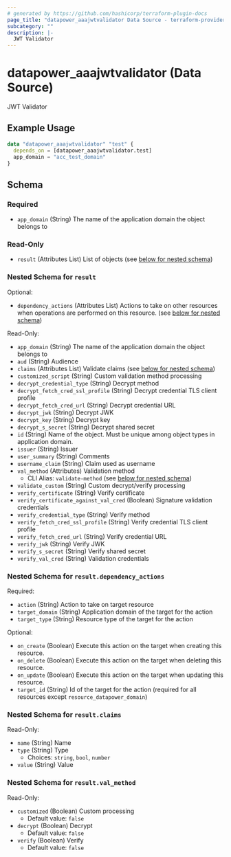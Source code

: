 ```yaml
---
# generated by https://github.com/hashicorp/terraform-plugin-docs
page_title: "datapower_aaajwtvalidator Data Source - terraform-provider-datapower"
subcategory: ""
description: |-
  JWT Validator
---
```


# datapower_aaajwtvalidator (Data Source)

JWT Validator

## Example Usage

```terraform
data "datapower_aaajwtvalidator" "test" {
  depends_on = [datapower_aaajwtvalidator.test]
  app_domain = "acc_test_domain"
}
```

<!-- schema generated by tfplugindocs -->
## Schema

### Required

- `app_domain` (String) The name of the application domain the object belongs to

### Read-Only

- `result` (Attributes List) List of objects (see [below for nested schema](#nestedatt--result))

<a id="nestedatt--result"></a>
### Nested Schema for `result`

Optional:

- `dependency_actions` (Attributes List) Actions to take on other resources when operations are performed on this resource. (see [below for nested schema](#nestedatt--result--dependency_actions))

Read-Only:

- `app_domain` (String) The name of the application domain the object belongs to
- `aud` (String) Audience
- `claims` (Attributes List) Validate claims (see [below for nested schema](#nestedatt--result--claims))
- `customized_script` (String) Custom validation method processing
- `decrypt_credential_type` (String) Decrypt method
- `decrypt_fetch_cred_ssl_profile` (String) Decrypt credential TLS client profile
- `decrypt_fetch_cred_url` (String) Decrypt credential URL
- `decrypt_jwk` (String) Decrypt JWK
- `decrypt_key` (String) Decrypt key
- `decrypt_s_secret` (String) Decrypt shared secret
- `id` (String) Name of the object. Must be unique among object types in application domain.
- `issuer` (String) Issuer
- `user_summary` (String) Comments
- `username_claim` (String) Claim used as username
- `val_method` (Attributes) Validation method
  - CLI Alias: `validate-method` (see [below for nested schema](#nestedatt--result--val_method))
- `validate_custom` (String) Custom decrypt/verify processing
- `verify_certificate` (String) Verify certificate
- `verify_certificate_against_val_cred` (Boolean) Signature validation credentials
- `verify_credential_type` (String) Verify method
- `verify_fetch_cred_ssl_profile` (String) Verify credential TLS client profile
- `verify_fetch_cred_url` (String) Verify credential URL
- `verify_jwk` (String) Verify JWK
- `verify_s_secret` (String) Verify shared secret
- `verify_val_cred` (String) Validation credentials

<a id="nestedatt--result--dependency_actions"></a>
### Nested Schema for `result.dependency_actions`

Required:

- `action` (String) Action to take on target resource
- `target_domain` (String) Application domain of the target for the action
- `target_type` (String) Resource type of the target for the action

Optional:

- `on_create` (Boolean) Execute this action on the target when creating this resource.
- `on_delete` (Boolean) Execute this action on the target when deleting this resource.
- `on_update` (Boolean) Execute this action on the target when updating this resource.
- `target_id` (String) Id of the target for the action (required for all resources except `resource_datapower_domain`)


<a id="nestedatt--result--claims"></a>
### Nested Schema for `result.claims`

Read-Only:

- `name` (String) Name
- `type` (String) Type
  - Choices: `string`, `bool`, `number`
- `value` (String) Value


<a id="nestedatt--result--val_method"></a>
### Nested Schema for `result.val_method`

Read-Only:

- `customized` (Boolean) Custom processing
  - Default value: `false`
- `decrypt` (Boolean) Decrypt
  - Default value: `false`
- `verify` (Boolean) Verify
  - Default value: `false`
